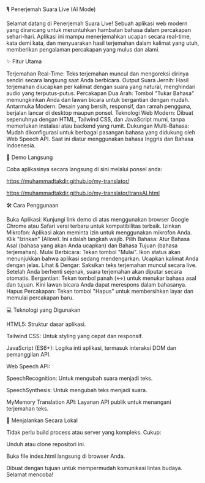 🎙️ Penerjemah Suara Live (AI Mode)

Selamat datang di Penerjemah Suara Live! Sebuah aplikasi web modern yang dirancang untuk meruntuhkan hambatan bahasa dalam percakapan sehari-hari. Aplikasi ini mampu menerjemahkan ucapan secara real-time, kata demi kata, dan menyuarakan hasil terjemahan dalam kalimat yang utuh, memberikan pengalaman percakapan yang mulus dan alami.

✨ Fitur Utama

Terjemahan Real-Time: Teks terjemahan muncul dan mengoreksi dirinya sendiri secara langsung saat Anda berbicara. Output Suara Jernih: Hasil terjemahan diucapkan per kalimat dengan suara yang natural, menghindari audio yang terputus-putus. Percakapan Dua Arah: Tombol "Tukar Bahasa" memungkinkan Anda dan lawan bicara untuk bergantian dengan mudah. Antarmuka Modern: Desain yang bersih, responsif, dan ramah pengguna, berjalan lancar di desktop maupun ponsel. Teknologi Web Modern: Dibuat sepenuhnya dengan HTML, Tailwind CSS, dan JavaScript murni, tanpa memerlukan instalasi atau backend yang rumit. Dukungan Multi-Bahasa: Mudah dikonfigurasi untuk berbagai pasangan bahasa yang didukung oleh Web Speech API. Saat ini diatur menggunakan bahasa Inggris dan Bahasa Indoenesia.

🚀 Demo Langsung

Coba aplikasinya secara langsung di sini melalui ponsel anda:

https://muhammadtakdir.github.io/my-translator/

https://muhammadtakdir.github.io/my-translator/transAI.html

🛠️ Cara Penggunaan

Buka Aplikasi: Kunjungi link demo di atas menggunakan browser Google Chrome atau Safari versi terbaru untuk kompatibilitas terbaik. Izinkan Mikrofon: Aplikasi akan meminta izin untuk menggunakan mikrofon Anda. Klik "Izinkan" (Allow). Ini adalah langkah wajib. Pilih Bahasa: Atur Bahasa Asal (bahasa yang akan Anda ucapkan) dan Bahasa Tujuan (bahasa terjemahan). Mulai Berbicara: Tekan tombol "Mulai". Ikon status akan menunjukkan bahwa aplikasi sedang mendengarkan. Ucapkan kalimat Anda dengan jelas. Lihat & Dengar: Saksikan teks terjemahan muncul secara live. Setelah Anda berhenti sejenak, suara terjemahan akan diputar secara otomatis. Bergantian: Tekan tombol panah (↔️) untuk menukar bahasa asal dan tujuan. Kini lawan bicara Anda dapat merespons dalam bahasanya. Hapus Percakapan: Tekan tombol "Hapus" untuk membersihkan layar dan memulai percakapan baru.

💻 Teknologi yang Digunakan

HTML5: Struktur dasar aplikasi.

Tailwind CSS: Untuk styling yang cepat dan responsif.

JavaScript (ES6+): Logika inti aplikasi, termasuk interaksi DOM dan pemanggilan API.

Web Speech API:

SpeechRecognition: Untuk mengubah suara menjadi teks.

SpeechSynthesis: Untuk mengubah teks menjadi suara.

MyMemory Translation API: Layanan API publik untuk menangani terjemahan teks.

📂 Menjalankan Secara Lokal

Tidak perlu build process atau server yang kompleks. Cukup:

Unduh atau clone repositori ini.

Buka file index.html langsung di browser Anda.

Dibuat dengan tujuan untuk mempermudah komunikasi lintas budaya. Selamat mencoba!
